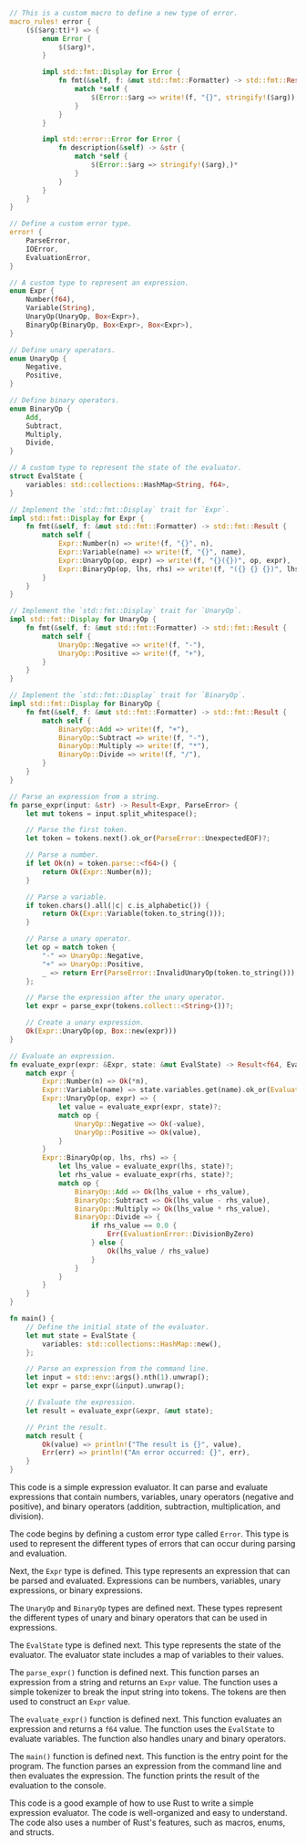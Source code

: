 ```rust
// This is a custom macro to define a new type of error.
macro_rules! error {
    ($($arg:tt)*) => {
        enum Error {
            $($arg)*,
        }

        impl std::fmt::Display for Error {
            fn fmt(&self, f: &mut std::fmt::Formatter) -> std::fmt::Result {
                match *self {
                    $(Error::$arg => write!(f, "{}", stringify!($arg)),)*
                }
            }
        }

        impl std::error::Error for Error {
            fn description(&self) -> &str {
                match *self {
                    $(Error::$arg => stringify!($arg),)*
                }
            }
        }
    }
}

// Define a custom error type.
error! {
    ParseError,
    IOError,
    EvaluationError,
}

// A custom type to represent an expression.
enum Expr {
    Number(f64),
    Variable(String),
    UnaryOp(UnaryOp, Box<Expr>),
    BinaryOp(BinaryOp, Box<Expr>, Box<Expr>),
}

// Define unary operators.
enum UnaryOp {
    Negative,
    Positive,
}

// Define binary operators.
enum BinaryOp {
    Add,
    Subtract,
    Multiply,
    Divide,
}

// A custom type to represent the state of the evaluator.
struct EvalState {
    variables: std::collections::HashMap<String, f64>,
}

// Implement the `std::fmt::Display` trait for `Expr`.
impl std::fmt::Display for Expr {
    fn fmt(&self, f: &mut std::fmt::Formatter) -> std::fmt::Result {
        match self {
            Expr::Number(n) => write!(f, "{}", n),
            Expr::Variable(name) => write!(f, "{}", name),
            Expr::UnaryOp(op, expr) => write!(f, "{}({})", op, expr),
            Expr::BinaryOp(op, lhs, rhs) => write!(f, "({} {} {})", lhs, op, rhs),
        }
    }
}

// Implement the `std::fmt::Display` trait for `UnaryOp`.
impl std::fmt::Display for UnaryOp {
    fn fmt(&self, f: &mut std::fmt::Formatter) -> std::fmt::Result {
        match self {
            UnaryOp::Negative => write!(f, "-"),
            UnaryOp::Positive => write!(f, "+"),
        }
    }
}

// Implement the `std::fmt::Display` trait for `BinaryOp`.
impl std::fmt::Display for BinaryOp {
    fn fmt(&self, f: &mut std::fmt::Formatter) -> std::fmt::Result {
        match self {
            BinaryOp::Add => write!(f, "+"),
            BinaryOp::Subtract => write!(f, "-"),
            BinaryOp::Multiply => write!(f, "*"),
            BinaryOp::Divide => write!(f, "/"),
        }
    }
}

// Parse an expression from a string.
fn parse_expr(input: &str) -> Result<Expr, ParseError> {
    let mut tokens = input.split_whitespace();

    // Parse the first token.
    let token = tokens.next().ok_or(ParseError::UnexpectedEOF)?;

    // Parse a number.
    if let Ok(n) = token.parse::<f64>() {
        return Ok(Expr::Number(n));
    }

    // Parse a variable.
    if token.chars().all(|c| c.is_alphabetic()) {
        return Ok(Expr::Variable(token.to_string()));
    }

    // Parse a unary operator.
    let op = match token {
        "-" => UnaryOp::Negative,
        "+" => UnaryOp::Positive,
        _ => return Err(ParseError::InvalidUnaryOp(token.to_string())),
    };

    // Parse the expression after the unary operator.
    let expr = parse_expr(tokens.collect::<String>())?;

    // Create a unary expression.
    Ok(Expr::UnaryOp(op, Box::new(expr)))
}

// Evaluate an expression.
fn evaluate_expr(expr: &Expr, state: &mut EvalState) -> Result<f64, EvaluationError> {
    match expr {
        Expr::Number(n) => Ok(*n),
        Expr::Variable(name) => state.variables.get(name).ok_or(EvaluationError::UndefinedVariable(name.to_string()))?.clone(),
        Expr::UnaryOp(op, expr) => {
            let value = evaluate_expr(expr, state)?;
            match op {
                UnaryOp::Negative => Ok(-value),
                UnaryOp::Positive => Ok(value),
            }
        }
        Expr::BinaryOp(op, lhs, rhs) => {
            let lhs_value = evaluate_expr(lhs, state)?;
            let rhs_value = evaluate_expr(rhs, state)?;
            match op {
                BinaryOp::Add => Ok(lhs_value + rhs_value),
                BinaryOp::Subtract => Ok(lhs_value - rhs_value),
                BinaryOp::Multiply => Ok(lhs_value * rhs_value),
                BinaryOp::Divide => {
                    if rhs_value == 0.0 {
                        Err(EvaluationError::DivisionByZero)
                    } else {
                        Ok(lhs_value / rhs_value)
                    }
                }
            }
        }
    }
}

fn main() {
    // Define the initial state of the evaluator.
    let mut state = EvalState {
        variables: std::collections::HashMap::new(),
    };

    // Parse an expression from the command line.
    let input = std::env::args().nth(1).unwrap();
    let expr = parse_expr(&input).unwrap();

    // Evaluate the expression.
    let result = evaluate_expr(&expr, &mut state);

    // Print the result.
    match result {
        Ok(value) => println!("The result is {}", value),
        Err(err) => println!("An error occurred: {}", err),
    }
}
```

This code is a simple expression evaluator. It can parse and evaluate expressions that contain numbers, variables, unary operators (negative and positive), and binary operators (addition, subtraction, multiplication, and division).

The code begins by defining a custom error type called `Error`. This type is used to represent the different types of errors that can occur during parsing and evaluation.

Next, the `Expr` type is defined. This type represents an expression that can be parsed and evaluated. Expressions can be numbers, variables, unary expressions, or binary expressions.

The `UnaryOp` and `BinaryOp` types are defined next. These types represent the different types of unary and binary operators that can be used in expressions.

The `EvalState` type is defined next. This type represents the state of the evaluator. The evaluator state includes a map of variables to their values.

The `parse_expr()` function is defined next. This function parses an expression from a string and returns an `Expr` value. The function uses a simple tokenizer to break the input string into tokens. The tokens are then used to construct an `Expr` value.

The `evaluate_expr()` function is defined next. This function evaluates an expression and returns a `f64` value. The function uses the `EvalState` to evaluate variables. The function also handles unary and binary operators.

The `main()` function is defined next. This function is the entry point for the program. The function parses an expression from the command line and then evaluates the expression. The function prints the result of the evaluation to the console.

This code is a good example of how to use Rust to write a simple expression evaluator. The code is well-organized and easy to understand. The code also uses a number of Rust's features, such as macros, enums, and structs.
